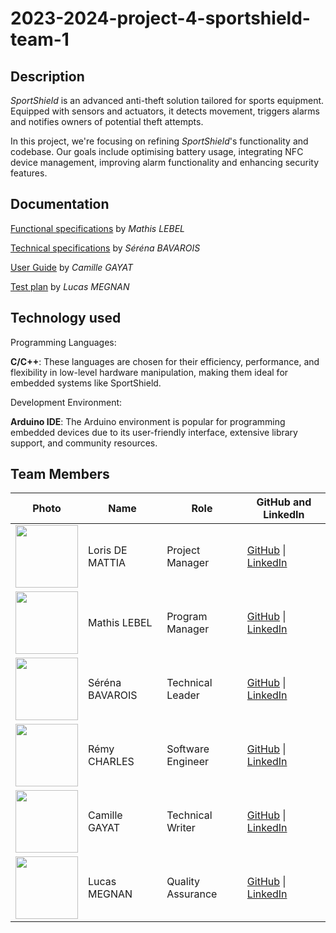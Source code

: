 # 2023-2024-project-4-sportshield-team-1
## Description

*SportShield* is an advanced anti-theft solution tailored for sports equipment. Equipped with sensors and actuators, it detects movement, triggers alarms and notifies owners of potential theft attempts.

In this project, we're focusing on refining *SportShield*'s functionality and codebase. Our goals include optimising battery usage, integrating NFC device management, improving alarm functionality and enhancing security features.

## Documentation

[Functional specifications](https://github.com/algosup/2023-2024-project-4-sportshield-team-1/blob/main/Documents/FunctionalSpecification/FunctionalSpecification.md) by *Mathis LEBEL*

[Technical specifications](https://github.com/algosup/2023-2024-project-4-sportshield-team-1/blob/main/Documents/TechnicalSpecification/TechnicalSpecification.md) by *Séréna BAVAROIS*

[User Guide](link) by *Camille GAYAT*

[Test plan](https://github.com/algosup/2023-2024-project-4-sportshield-team-1/blob/main/Documents/QA/TestPlan.md) by *Lucas MEGNAN*



## Technology used

Programming Languages:

**C/C++**: These languages are chosen for their efficiency, performance, and flexibility in low-level hardware manipulation, making them ideal for embedded systems like SportShield.

Development Environment:

**Arduino IDE**: The Arduino environment is popular for programming embedded devices due to its user-friendly interface, extensive library support, and community resources.

## Team Members

| **Photo** | **Name** | **Role** | **GitHub and LinkedIn** |
|---|---|---|---|
| <img src="https://avatars.githubusercontent.com/u/146005121?v=4" width="100" >| Loris DE MATTIA | Project Manager | [GitHub](https://github.com/Loriisss) \| [LinkedIn](https://www.linkedin.com/in/loris-demattia-a27125293/) |
| <img src="https://avatars.githubusercontent.com/u/145991354?v=4" width="100"> | Mathis LEBEL | Program Manager | [GitHub](https://github.com/mathislebel) \| [LinkedIn](https://www.linkedin.com/in/mathis-lebel-429114293/) |
| <img src="https://avatars.githubusercontent.com/u/145995847?v=4" width="100"> | Séréna BAVAROIS | Technical Leader | [GitHub](https://github.com/NanaChocolat) \| [LinkedIn](https://www.linkedin.com/in/s%C3%A9r%C3%A9na-bavarois-619975218/)|
| <img src="https://avatars.githubusercontent.com/u/100137905?v=4" width="100"> | Rémy CHARLES | Software Engineer | [GitHub](https://github.com/RemyCHARLES) \| [LinkedIn](https://www.linkedin.com/in/r%C3%A9my-charles-2a8960232/) |
| <img src="https://avatars.githubusercontent.com/u/145991254?v=4" width="100"> | Camille GAYAT | Technical Writer | [GitHub](https://github.com/CamilleGayat) \| [LinkedIn](https://www.linkedin.com/in/camille-g-a89114293/) |
| <img src="https://avatars.githubusercontent.com/u/145991204?v=4" width="100"> | Lucas MEGNAN | Quality Assurance | [GitHub](https://github.com/LucasMegnan) \| [LinkedIn](https://www.linkedin.com/in/lucas-megnan/) |

